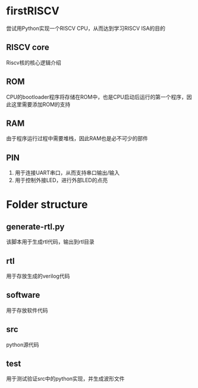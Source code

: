 # firstRISCV
尝试用Python实现一个RISCV CPU，从而达到学习RISCV ISA的目的

## RISCV core
Riscv核的核心逻辑介绍

## ROM
CPU的bootloader程序将存储在ROM中，也是CPU启动后运行的第一个程序，因此这里需要添加ROM的支持

## RAM
由于程序运行过程中需要堆栈，因此RAM也是必不可少的部件

## PIN
1. 用于连接UART串口，从而支持串口输出/输入
2. 用于控制外接LED，进行外部LED的点亮

# Folder structure

## generate-rtl.py
该脚本用于生成rtl代码，输出到rtl目录

## rtl 
用于存放生成的verilog代码

## software  
用于存放软件代码

## src
python源代码

## test 
用于测试验证src中的python实现，并生成波形文件
